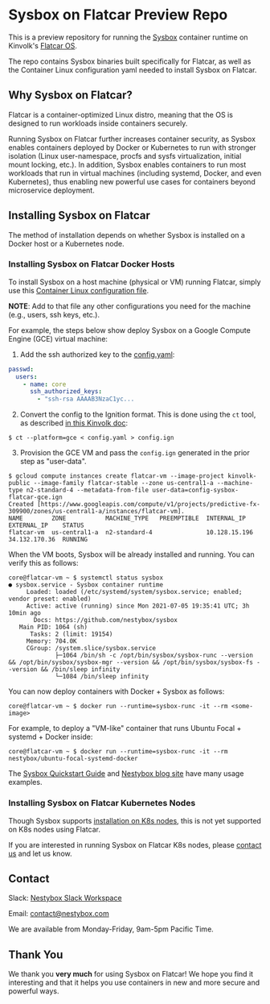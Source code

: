 # Sysbox on Flatcar Preview Repo

This is a preview repository for running the
[Sysbox](https://github.com/nestybox/sysbox) container runtime on Kinvolk's [Flatcar OS](https://kinvolk.io/flatcar-container-linux/).

The repo contains Sysbox binaries built specifically for Flatcar, as well as the
Container Linux configuration yaml needed to install Sysbox on Flatcar.

## Why Sysbox on Flatcar?

Flatcar is a container-optimized Linux distro, meaning that the OS is designed
to run workloads inside containers securely.

Running Sysbox on Flatcar further increases container security, as Sysbox
enables containers deployed by Docker or Kubernetes to run with stronger
isolation (Linux user-namespace, procfs and sysfs virtualization, initial mount
locking, etc.). In addition, Sysbox enables containers to run most workloads
that run in virtual machines (including systemd, Docker, and even Kubernetes),
thus enabling new powerful use cases for containers beyond microservice
deployment.

## Installing Sysbox on Flatcar

The method of installation depends on whether Sysbox is installed on
a Docker host or a Kubernetes node.

### Installing Sysbox on Flatcar Docker Hosts

To install Sysbox on a host machine (physical or VM) running Flatcar,
simply use this [Container Linux configuration file](config/config.yaml).

**NOTE**: Add to that file any other configurations you need for the machine
(e.g., users, ssh keys, etc.).

For example, the steps below show deploy Sysbox on a Google Compute Engine (GCE)
virtual machine:

1) Add the ssh authorized key to the [config.yaml](config/config.yaml):

```yaml
passwd:
  users:
    - name: core
      ssh_authorized_keys:
        - "ssh-rsa AAAAB3NzaC1yc...
```

2) Convert the config to the Ignition format. This is done using the `ct` tool,
as described [in this Kinvolk doc](https://kinvolk.io/docs/flatcar-container-linux/latest/provisioning/config-transpiler/):

```console
$ ct --platform=gce < config.yaml > config.ign
```

3) Provision the GCE VM and pass the `config.ign` generated in the prior step as "user-data".

```console
$ gcloud compute instances create flatcar-vm --image-project kinvolk-public --image-family flatcar-stable --zone us-central1-a --machine-type n2-standard-4 --metadata-from-file user-data=config-sysbox-flatcar-gce.ign
Created [https://www.googleapis.com/compute/v1/projects/predictive-fx-309900/zones/us-central1-a/instances/flatcar-vm].
NAME        ZONE           MACHINE_TYPE   PREEMPTIBLE  INTERNAL_IP    EXTERNAL_IP    STATUS
flatcar-vm  us-central1-a  n2-standard-4               10.128.15.196  34.132.170.36  RUNNING
```

When the VM boots, Sysbox will be already installed and running. You can verify
this as follows:

```console
core@flatcar-vm ~ $ systemctl status sysbox
● sysbox.service - Sysbox container runtime
     Loaded: loaded (/etc/systemd/system/sysbox.service; enabled; vendor preset: enabled)
     Active: active (running) since Mon 2021-07-05 19:35:41 UTC; 3h 10min ago
       Docs: https://github.com/nestybox/sysbox
   Main PID: 1064 (sh)
      Tasks: 2 (limit: 19154)
     Memory: 704.0K
     CGroup: /system.slice/sysbox.service
             ├─1064 /bin/sh -c /opt/bin/sysbox/sysbox-runc --version && /opt/bin/sysbox/sysbox-mgr --version && /opt/bin/sysbox/sysbox-fs --version && /bin/sleep infinity
             └─1084 /bin/sleep infinity
```

You can now deploy containers with Docker + Sysbox as follows:

```console
core@flatcar-vm ~ $ docker run --runtime=sysbox-runc -it --rm <some-image>
```

For example, to deploy a "VM-like" container that runs Ubuntu Focal + systemd + Docker inside:

```console
core@flatcar-vm ~ $ docker run --runtime=sysbox-runc -it --rm nestybox/ubuntu-focal-systemd-docker
```

The [Sysbox Quickstart Guide](docs/quickstart/README.md) and [Nestybox blog site](https://blog.nestybox.com/)
have many usage examples.

### Installing Sysbox on Flatcar Kubernetes Nodes

Though Sysbox supports [installation on K8s nodes](https://github.com/nestybox/sysbox/blob/master/docs/user-guide/install-k8s.md),
this is not yet supported on K8s nodes using Flatcar.

If you are interested in running Sysbox on Flatcar K8s nodes, please [contact us](#contact) and let us know.

## Contact

Slack: [Nestybox Slack Workspace][slack]

Email: contact@nestybox.com

We are available from Monday-Friday, 9am-5pm Pacific Time.

## Thank You

We thank you **very much** for using Sysbox on Flatcar! We hope you find it
interesting and that it helps you use containers in new and more secure and
powerful ways.

[slack]: https://nestybox-support.slack.com/join/shared_invite/enQtOTA0NDQwMTkzMjg2LTAxNGJjYTU2ZmJkYTZjNDMwNmM4Y2YxNzZiZGJlZDM4OTc1NGUzZDFiNTM4NzM1ZTA2NDE3NzQ1ODg1YzhmNDQ#/
